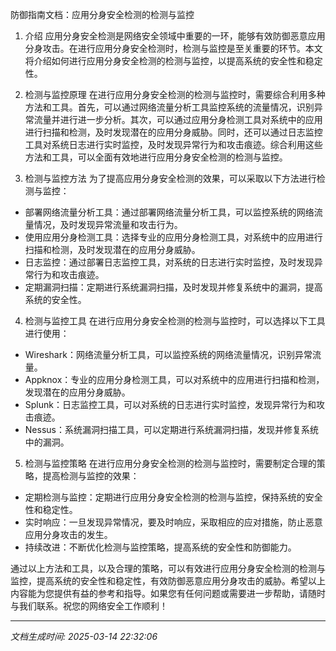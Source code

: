 防御指南文档：应用分身安全检测的检测与监控

1. 介绍
应用分身安全检测是网络安全领域中重要的一环，能够有效防御恶意应用分身攻击。在进行应用分身安全检测时，检测与监控是至关重要的环节。本文将介绍如何进行应用分身安全检测的检测与监控，以提高系统的安全性和稳定性。

2. 检测与监控原理
在进行应用分身安全检测的检测与监控时，需要综合利用多种方法和工具。首先，可以通过网络流量分析工具监控系统的流量情况，识别异常流量并进行进一步分析。其次，可以通过应用分身检测工具对系统中的应用进行扫描和检测，及时发现潜在的应用分身威胁。同时，还可以通过日志监控工具对系统日志进行实时监控，及时发现异常行为和攻击痕迹。综合利用这些方法和工具，可以全面有效地进行应用分身安全检测的检测与监控。

3. 检测与监控方法
为了提高应用分身安全检测的效果，可以采取以下方法进行检测与监控：
- 部署网络流量分析工具：通过部署网络流量分析工具，可以监控系统的网络流量情况，及时发现异常流量和攻击行为。
- 使用应用分身检测工具：选择专业的应用分身检测工具，对系统中的应用进行扫描和检测，及时发现潜在的应用分身威胁。
- 日志监控：通过部署日志监控工具，对系统的日志进行实时监控，及时发现异常行为和攻击痕迹。
- 定期漏洞扫描：定期进行系统漏洞扫描，及时发现并修复系统中的漏洞，提高系统的安全性。

4. 检测与监控工具
在进行应用分身安全检测的检测与监控时，可以选择以下工具进行使用：
- Wireshark：网络流量分析工具，可以监控系统的网络流量情况，识别异常流量。
- Appknox：专业的应用分身检测工具，可以对系统中的应用进行扫描和检测，发现潜在的应用分身威胁。
- Splunk：日志监控工具，可以对系统的日志进行实时监控，发现异常行为和攻击痕迹。
- Nessus：系统漏洞扫描工具，可以定期进行系统漏洞扫描，发现并修复系统中的漏洞。

5. 检测与监控策略
在进行应用分身安全检测的检测与监控时，需要制定合理的策略，提高检测与监控的效果：
- 定期检测与监控：定期进行应用分身安全检测的检测与监控，保持系统的安全性和稳定性。
- 实时响应：一旦发现异常情况，要及时响应，采取相应的应对措施，防止恶意应用分身攻击的发生。
- 持续改进：不断优化检测与监控策略，提高系统的安全性和防御能力。

通过以上方法和工具，以及合理的策略，可以有效进行应用分身安全检测的检测与监控，提高系统的安全性和稳定性，有效防御恶意应用分身攻击的威胁。希望以上内容能为您提供有益的参考和指导。如果您有任何问题或需要进一步帮助，请随时与我们联系。祝您的网络安全工作顺利！

---

*文档生成时间: 2025-03-14 22:32:06*
